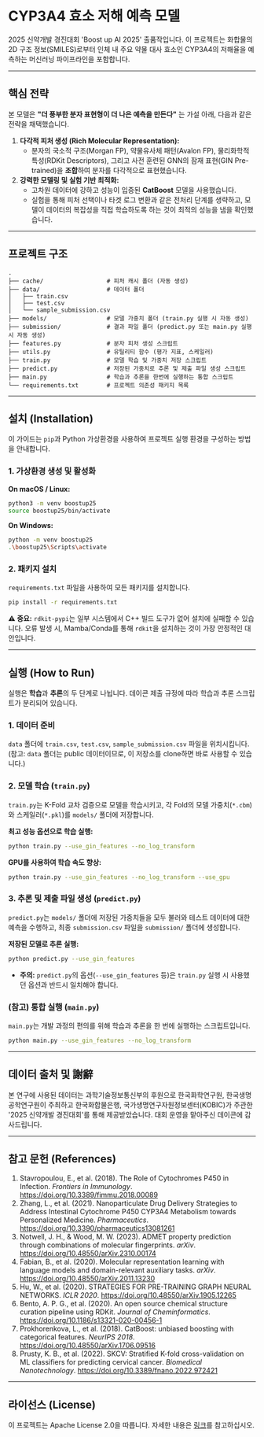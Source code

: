 # **CYP3A4 효소 저해 예측 모델**

2025 신약개발 경진대회 'Boost up AI 2025' 출품작입니다. 이 프로젝트는 화합물의 2D 구조 정보(SMILES)로부터 인체 내 주요 약물 대사 효소인 CYP3A4의 저해율을 예측하는 머신러닝 파이프라인을 포함합니다.

---

## **핵심 전략**

본 모델은 **"더 풍부한 분자 표현형이 더 나은 예측을 만든다"** 는 가설 아래, 다음과 같은 전략을 채택했습니다.

1.  **다각적 피처 생성 (Rich Molecular Representation):**
    * 분자의 국소적 구조(Morgan FP), 약물유사체 패턴(Avalon FP), 물리화학적 특성(RDKit Descriptors), 그리고 사전 훈련된 GNN의 잠재 표현(GIN Pre-trained)을 **조합**하여 분자를 다각적으로 표현했습니다.
2.  **강력한 모델링 및 실험 기반 최적화:**
    * 고차원 데이터에 강하고 성능이 입증된 **CatBoost** 모델을 사용했습니다.
    * 실험을 통해 피처 선택이나 타겟 로그 변환과 같은 전처리 단계를 생략하고, 모델이 데이터의 복잡성을 직접 학습하도록 하는 것이 최적의 성능을 냄을 확인했습니다.

---

## **프로젝트 구조**

```
.
├── cache/                  # 피처 캐시 폴더 (자동 생성)
├── data/                   # 데이터 폴더
│   ├── train.csv
│   ├── test.csv
│   └── sample_submission.csv
├── models/                 # 모델 가중치 폴더 (train.py 실행 시 자동 생성)
├── submission/             # 결과 파일 폴더 (predict.py 또는 main.py 실행 시 자동 생성)
├── features.py             # 분자 피처 생성 스크립트
├── utils.py                # 유틸리티 함수 (평가 지표, 스케일러)
├── train.py                # 모델 학습 및 가중치 저장 스크립트
├── predict.py              # 저장된 가중치로 추론 및 제출 파일 생성 스크립트
├── main.py                 # 학습과 추론을 한번에 실행하는 통합 스크립트
└── requirements.txt        # 프로젝트 의존성 패키지 목록
```

---

## **설치 (Installation)**

이 가이드는 `pip`과 Python 가상환경을 사용하여 프로젝트 실행 환경을 구성하는 방법을 안내합니다.

### **1. 가상환경 생성 및 활성화**

**On macOS / Linux:**
```bash
python3 -m venv boostup25
source boostup25/bin/activate
```

**On Windows:**
```bash
python -m venv boostup25
.\boostup25\Scripts\activate
```

### **2. 패키지 설치**

`requirements.txt` 파일을 사용하여 모든 패키지를 설치합니다.

```bash
pip install -r requirements.txt
```
**⚠️ 중요:** `rdkit-pypi`는 일부 시스템에서 C++ 빌드 도구가 없어 설치에 실패할 수 있습니다. 오류 발생 시, Mamba/Conda를 통해 `rdkit`을 설치하는 것이 가장 안정적인 대안입니다.

---

## **실행 (How to Run)**

실행은 **학습**과 **추론**의 두 단계로 나뉩니다. 데이콘 제출 규정에 따라 학습과 추론 스크립트가 분리되어 있습니다.

### **1. 데이터 준비**

`data` 폴더에 `train.csv`, `test.csv`, `sample_submission.csv` 파일을 위치시킵니다.
(참고: `data` 폴더는 public 데이터이므로, 이 저장소를 clone하면 바로 사용할 수 있습니다.)

### **2. 모델 학습 (`train.py`)**

`train.py`는 K-Fold 교차 검증으로 모델을 학습시키고, 각 Fold의 모델 가중치(`*.cbm`)와 스케일러(`*.pkl`)를 `models/` 폴더에 저장합니다.

**최고 성능 옵션으로 학습 실행:**
```bash
python train.py --use_gin_features --no_log_transform
```

**GPU를 사용하여 학습 속도 향상:**
```bash
python train.py --use_gin_features --no_log_transform --use_gpu
```

### **3. 추론 및 제출 파일 생성 (`predict.py`)**

`predict.py`는 `models/` 폴더에 저장된 가중치들을 모두 불러와 테스트 데이터에 대한 예측을 수행하고, 최종 `submission.csv` 파일을 `submission/` 폴더에 생성합니다.

**저장된 모델로 추론 실행:**
```bash
python predict.py --use_gin_features
```
* **주의:** `predict.py`의 옵션(`--use_gin_features` 등)은 `train.py` 실행 시 사용했던 옵션과 반드시 일치해야 합니다.

### **(참고) 통합 실행 (`main.py`)**

`main.py`는 개발 과정의 편의를 위해 학습과 추론을 한 번에 실행하는 스크립트입니다.
```bash
python main.py --use_gin_features --no_log_transform
```

---
## **데이터 출처 및 謝辭**

본 연구에 사용된 데이터는 과학기술정보통신부의 후원으로 한국화학연구원, 한국생명공학연구원이 주최하고 한국화합물은행, 국가생명연구자원정보센터(KOBIC)가 주관한 '2025 신약개발 경진대회'를 통해 제공받았습니다. 대회 운영을 맡아주신 데이콘에 감사드립니다.

---

## **참고 문헌 (References)**

1.  Stavropoulou, E., et al. (2018). The Role of Cytochromes P450 in Infection. *Frontiers in Immunology*. https://doi.org/10.3389/fimmu.2018.00089
2.  Zhang, L., et al. (2021). Nanoparticulate Drug Delivery Strategies to Address Intestinal Cytochrome P450 CYP3A4 Metabolism towards Personalized Medicine. *Pharmaceutics*. https://doi.org/10.3390/pharmaceutics13081261
3.  Notwell, J. H., & Wood, M. W. (2023). ADMET property prediction through combinations of molecular fingerprints. *arXiv*. https://doi.org/10.48550/arXiv.2310.00174
4.  Fabian, B., et al. (2020). Molecular representation learning with language models and domain-relevant auxiliary tasks. *arXiv*. https://doi.org/10.48550/arXiv.2011.13230
5.  Hu, W., et al. (2020). STRATEGIES FOR PRE-TRAINING GRAPH NEURAL NETWORKS. *ICLR 2020*. https://doi.org/10.48550/arXiv.1905.12265
6.  Bento, A. P. G., et al. (2020). An open source chemical structure curation pipeline using RDKit. *Journal of Cheminformatics*. https://doi.org/10.1186/s13321-020-00456-1
7.  Prokhorenkova, L., et al. (2018). CatBoost: unbiased boosting with categorical features. *NeurIPS 2018*. https://doi.org/10.48550/arXiv.1706.09516
8.  Prusty, K. B., et al. (2022). SKCV: Stratified K-fold cross-validation on ML classifiers for predicting cervical cancer. *Biomedical Nanotechnology*. https://doi.org/10.3389/fnano.2022.972421

---

## **라이선스 (License)**

이 프로젝트는 Apache License 2.0을 따릅니다. 자세한 내용은 [링크](https://github.com/boost-up-ai-2025/boost-up-ai-2025/blob/main/LICENSE)를 참고하십시오.